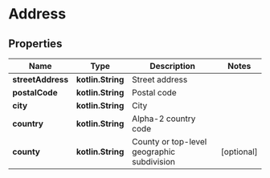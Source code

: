 
# Address

## Properties
Name | Type | Description | Notes
------------ | ------------- | ------------- | -------------
**streetAddress** | **kotlin.String** | Street address | 
**postalCode** | **kotlin.String** | Postal code | 
**city** | **kotlin.String** | City | 
**country** | **kotlin.String** | Alpha-2 country code | 
**county** | **kotlin.String** | County or top-level geographic subdivision |  [optional]



